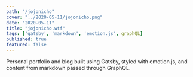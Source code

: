 ```yaml
---
path: "/jojonicho"
cover: "../2020-05-11/jojonicho.png"
date: "2020-05-11"
title: "jojonicho.wtf"
tags: ['gatsby', 'markdown', 'emotion.js', graphQL]
published: true
featured: false
---
```


Personal portfolio and blog built using Gatsby, styled with emotion.js, and content from markdown passed through GraphQL.